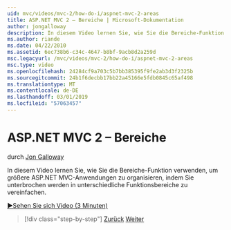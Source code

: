 ```yaml
---
uid: mvc/videos/mvc-2/how-do-i/aspnet-mvc-2-areas
title: ASP.NET MVC 2 – Bereiche | Microsoft-Dokumentation
author: jongalloway
description: In diesem Video lernen Sie, wie Sie die Bereiche-Funktion verwenden, um größere ASP.NET MVC-Anwendungen zu organisieren, indem Sie verschiedene Funkt unterbrechen erleichtern...
ms.author: riande
ms.date: 04/22/2010
ms.assetid: 6ec738b6-c34c-4647-b8bf-9acb8d2a259d
msc.legacyurl: /mvc/videos/mvc-2/how-do-i/aspnet-mvc-2-areas
msc.type: video
ms.openlocfilehash: 24284cf9a703c5b7bb385395f9fe2ab3d3f2325b
ms.sourcegitcommit: 24b1f6decbb17bb22a45166e5fdb0845c65af498
ms.translationtype: MT
ms.contentlocale: de-DE
ms.lasthandoff: 03/01/2019
ms.locfileid: "57063457"
---
```

<a name="aspnet-mvc-2---areas"></a>ASP.NET MVC 2 – Bereiche
====================
durch [Jon Galloway](https://github.com/jongalloway)

In diesem Video lernen Sie, wie Sie die Bereiche-Funktion verwenden, um größere ASP.NET MVC-Anwendungen zu organisieren, indem Sie unterbrochen werden in unterschiedliche Funktionsbereiche zu vereinfachen.

[&#9654;Sehen Sie sich Video (3 Minuten)](https://channel9.msdn.com/Blogs/ASP-NET-Site-Videos/aspnet-mvc-2-areas)

> [!div class="step-by-step"]
> [Zurück](mvc2-template-customization.md)
> [Weiter](aspnet-mvc-2-render-action.md)
